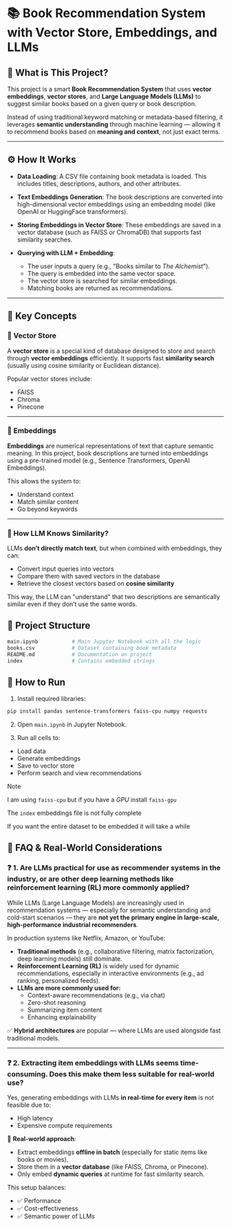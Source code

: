 # 📚 Book Recommendation System with Vector Store, Embeddings, and LLMs

## 🧠 What is This Project?

This project is a smart **Book Recommendation System** that uses **vector embeddings**, **vector stores**, and **Large Language Models (LLMs)** to suggest similar books based on a given query or book description.

Instead of using traditional keyword matching or metadata-based filtering, it leverages **semantic understanding** through machine learning — allowing it to recommend books based on **meaning and context**, not just exact terms.

---

## ⚙️ How It Works

- **Data Loading**: A CSV file containing book metadata is loaded. This includes titles, descriptions, authors, and other attributes.

- **Text Embeddings Generation**: The book descriptions are converted into high-dimensional vector embeddings using an embedding model (like OpenAI or HuggingFace transformers).

- **Storing Embeddings in Vector Store**: These embeddings are saved in a vector database (such as FAISS or ChromaDB) that supports fast similarity searches.

- **Querying with LLM + Embedding**:
  - The user inputs a query (e.g., "Books similar to *The Alchemist*").
  - The query is embedded into the same vector space.
  - The vector store is searched for similar embeddings.
  - Matching books are returned as recommendations.

---

## 🧩 Key Concepts

### 🧾 Vector Store

A **vector store** is a special kind of database designed to store and search through **vector embeddings** efficiently. It supports fast **similarity search** (usually using cosine similarity or Euclidean distance).

Popular vector stores include:
- FAISS
- Chroma
- Pinecone

---

### 🧠 Embeddings

**Embeddings** are numerical representations of text that capture semantic meaning. In this project, book descriptions are turned into embeddings using a pre-trained model (e.g., Sentence Transformers, OpenAI Embeddings).

This allows the system to:
- Understand context
- Match similar content
- Go beyond keywords

---

### 🧮 How LLM Knows Similarity?

LLMs **don’t directly match text**, but when combined with embeddings, they can:
- Convert input queries into vectors
- Compare them with saved vectors in the database
- Retrieve the closest vectors based on **cosine similarity**

This way, the LLM can "understand" that two descriptions are semantically similar even if they don’t use the same words.


## 📂 Project Structure

```bash
main.ipynb           # Main Jupyter Notebook with all the logic
books.csv            # Dataset containing book metadata
README.md            # Documentation on project
index                # Contains embedded strings
```

## 🚀 How to Run
1. Install required libraries:

```bash
pip install pandas sentence-transformers faiss-cpu numpy requests
```

2. Open `main.ipynb` in Jupyter Notebook.

3. Run all cells to:
- Load data
- Generate embeddings
- Save to vector store
- Perform search and view recommendations

> [!NOTE]
>
> I am using `faiss-cpu` but if you have a *GPU* install `faiss-gpu`
>
> The `index` embeddings file is not fully complete
>
> If you want the entire dataset to be embedded it will take a while  

## 🧠 FAQ & Real-World Considerations

### ❓ 1. Are LLMs practical for use as recommender systems in the industry, or are other deep learning methods like reinforcement learning (RL) more commonly applied?

While LLMs (Large Language Models) are increasingly used in recommendation systems — especially for semantic understanding and cold-start scenarios — they are **not yet the primary engine in large-scale, high-performance industrial recommenders**.

In production systems like Netflix, Amazon, or YouTube:

- **Traditional methods** (e.g., collaborative filtering, matrix factorization, deep learning models) still dominate.
- **Reinforcement Learning (RL)** is widely used for dynamic recommendations, especially in interactive environments (e.g., ad ranking, personalized feeds).
- **LLMs are more commonly used for:**
  - Context-aware recommendations (e.g., via chat)
  - Zero-shot reasoning
  - Summarizing item content
  - Enhancing explainability

✅ **Hybrid architectures** are popular — where LLMs are used alongside fast traditional models.

---

### ❓ 2. Extracting item embeddings with LLMs seems time-consuming. Does this make them less suitable for real-world use?

Yes, generating embeddings with LLMs **in real-time for every item** is not feasible due to:

- High latency  
- Expensive compute requirements

🚀 **Real-world approach**:

- Extract embeddings **offline in batch** (especially for static items like books or movies).
- Store them in a **vector database** (like FAISS, Chroma, or Pinecone).
- Only embed **dynamic queries** at runtime for fast similarity search.

This setup balances:

- ✅ Performance  
- ✅ Cost-effectiveness  
- ✅ Semantic power of LLMs
